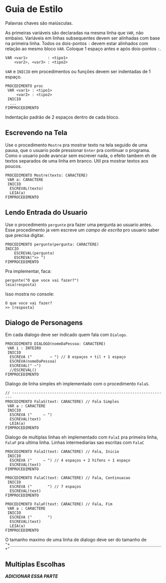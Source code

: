 # Guia de Estilo

Palavras chaves são maiúsculas.

As primeiras variáveis são declaradas na mesma linha que `VAR`, não embaixo. Variáveis em linhas subsequentes devem ser alinhadas com base na primeira linha. Todos os dois-pontos `:` devem estar alinhados com relação ao mesmo bloco `VAR`. Coloque 1 espaço antes e após dois-pontos `:`.

``` alg
VAR <var1>         : <tipo1>
    <var2>, <var3> : <tipo2>
```

`VAR` e `INICIO` em procedimentos ou funções devem ser indentadas de 1 espaço.


``` alg
PROCEDIMENTO proc
 VAR <var1> : <tipo1>
     <var2> : <tipo2>
 INICIO
  ...
FIMPROCEDIMENTO
```

Indentação padrão de 2 espaços dentro de cada bloco.

## Escrevendo na Tela

Use o procedimento `Mostre` pra mostrar texto na tela seguido de uma pausa, que o usuario pode pressionar `Enter` pra continuar o programa. Como o usuario pode avancar sem escrever nada, o efeito tambem eh de textos separados de uma linha em branco. Util pra mostrar textos aos poucos.

``` alg
PROCEDIMENTO Mostre(texto: CARACTERE)
 VAR a: CARACTERE
 INICIO
  ESCREVAL(texto)
  LEIA(a)
FIMPROCEDIMENTO
```

## Lendo Entrada do Usuario

Use o procedimento `pergunte` pra fazer uma pergunta ao usuario antes. Esse procedimento ja vem escreve um *campo de escrita* pro usuario saber que precisa digitar.

``` alg
PROCEDIMENTO pergunte(pergunta: CARACTERE)
INICIO
	ESCREVAL(pergunta)
	ESCREVA(">> ")
FIMPROCEDIMENTO
```

Pra implementar, faca:

``` alg
pergunte("O que voce vai fazer?")
leia(resposta)
```

Isso mostra no console:

```
O que voce vai fazer?
>> [resposta]
```

## Dialogo de Personagens

Em cada dialogo deve ser indicado quem fala com `Dialogo`.

```
PROCEDIMENTO DIALOGO(nomeDaPessoa: CARACTERE)
 VAR i : INTEIRO
 INICIO
  ESCREVA ("        ~ ") // 8 espaços + til + 1 espaço
  ESCREVA(nomeDaPessoa)
  ESCREVAL(" ~")
  //ESCREVAL()
FIMPROCEDIMENTO
```

Dialogo de linha simples eh implementado com o procedimento `FalaS`.

```
// ----------------------------------------------------------------------
PROCEDIMENTO FalaS(text: CARACTERE) // Fala Simples
 VAR a : CARACTERE
 INICIO
  ESCREVA ("     — ")
  ESCREVAL(text)
  LEIA(a)
FIMPROCEDIMENTO
```

Dialogo de multiplas linhas eh implementado com `FalaI` pra primeira linha, `FalaF` pra ultima linha. Linhas intermediarias sao escritas com `FalaC`

```
PROCEDIMENTO FalaI(text: CARACTERE) // Fala, Inicio
 INICIO
  ESCREVA ("     — ") // 4 espaços + 2 hifens + 1 espaço
  ESCREVAL(text)
FIMPROCEDIMENTO

PROCEDIMENTO FalaC(text: CARACTERE) // Fala, Continuacao
 INICIO
  ESCREVA ("       ") // 7 espaços
  ESCREVAL(text)
FIMPROCEDIMENTO

PROCEDIMENTO FalaF(text: CARACTERE) // Fala, Fim
 VAR a : CARACTERE
 INICIO
  ESCREVA ("       ")
  ESCREVAL(text)
  LEIA(a)
FIMPROCEDIMENTO
```

O tamanho maximo de uma linha de dialogo deve ser do tamanho de `"+____________________________________________________________________+"`

## Multiplas Escolhas

_**ADICIONAR ESSA PARTE**_
